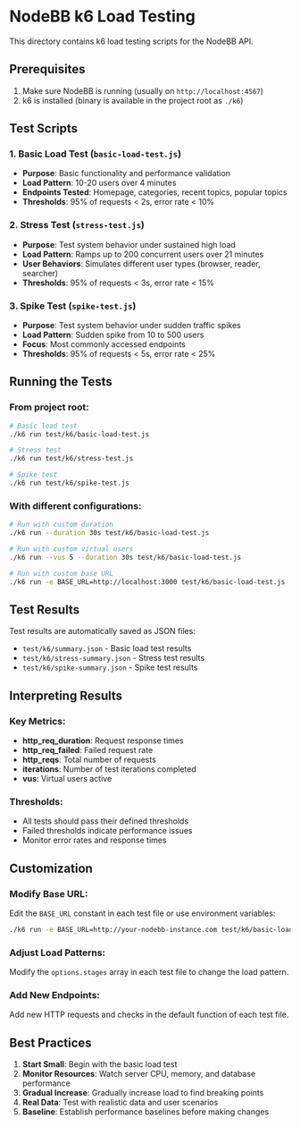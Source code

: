 # NodeBB k6 Load Testing

This directory contains k6 load testing scripts for the NodeBB API.

## Prerequisites

1. Make sure NodeBB is running (usually on `http://localhost:4567`)
2. k6 is installed (binary is available in the project root as `./k6`)

## Test Scripts

### 1. Basic Load Test (`basic-load-test.js`)
- **Purpose**: Basic functionality and performance validation
- **Load Pattern**: 10-20 users over 4 minutes
- **Endpoints Tested**: Homepage, categories, recent topics, popular topics
- **Thresholds**: 95% of requests < 2s, error rate < 10%

### 2. Stress Test (`stress-test.js`)
- **Purpose**: Test system behavior under sustained high load
- **Load Pattern**: Ramps up to 200 concurrent users over 21 minutes
- **User Behaviors**: Simulates different user types (browser, reader, searcher)
- **Thresholds**: 95% of requests < 3s, error rate < 15%

### 3. Spike Test (`spike-test.js`)
- **Purpose**: Test system behavior under sudden traffic spikes
- **Load Pattern**: Sudden spike from 10 to 500 users
- **Focus**: Most commonly accessed endpoints
- **Thresholds**: 95% of requests < 5s, error rate < 25%

## Running the Tests

### From project root:

```bash
# Basic load test
./k6 run test/k6/basic-load-test.js

# Stress test
./k6 run test/k6/stress-test.js

# Spike test
./k6 run test/k6/spike-test.js
```

### With different configurations:

```bash
# Run with custom duration
./k6 run --duration 30s test/k6/basic-load-test.js

# Run with custom virtual users
./k6 run --vus 5 --duration 30s test/k6/basic-load-test.js

# Run with custom base URL
./k6 run -e BASE_URL=http://localhost:3000 test/k6/basic-load-test.js
```

## Test Results

Test results are automatically saved as JSON files:
- `test/k6/summary.json` - Basic load test results
- `test/k6/stress-summary.json` - Stress test results
- `test/k6/spike-summary.json` - Spike test results

## Interpreting Results

### Key Metrics:
- **http_req_duration**: Request response times
- **http_req_failed**: Failed request rate
- **http_reqs**: Total number of requests
- **iterations**: Number of test iterations completed
- **vus**: Virtual users active

### Thresholds:
- All tests should pass their defined thresholds
- Failed thresholds indicate performance issues
- Monitor error rates and response times

## Customization

### Modify Base URL:
Edit the `BASE_URL` constant in each test file or use environment variables:

```bash
./k6 run -e BASE_URL=http://your-nodebb-instance.com test/k6/basic-load-test.js
```

### Adjust Load Patterns:
Modify the `options.stages` array in each test file to change the load pattern.

### Add New Endpoints:
Add new HTTP requests and checks in the default function of each test file.

## Best Practices

1. **Start Small**: Begin with the basic load test
2. **Monitor Resources**: Watch server CPU, memory, and database performance
3. **Gradual Increase**: Gradually increase load to find breaking points
4. **Real Data**: Test with realistic data and user scenarios
5. **Baseline**: Establish performance baselines before making changes